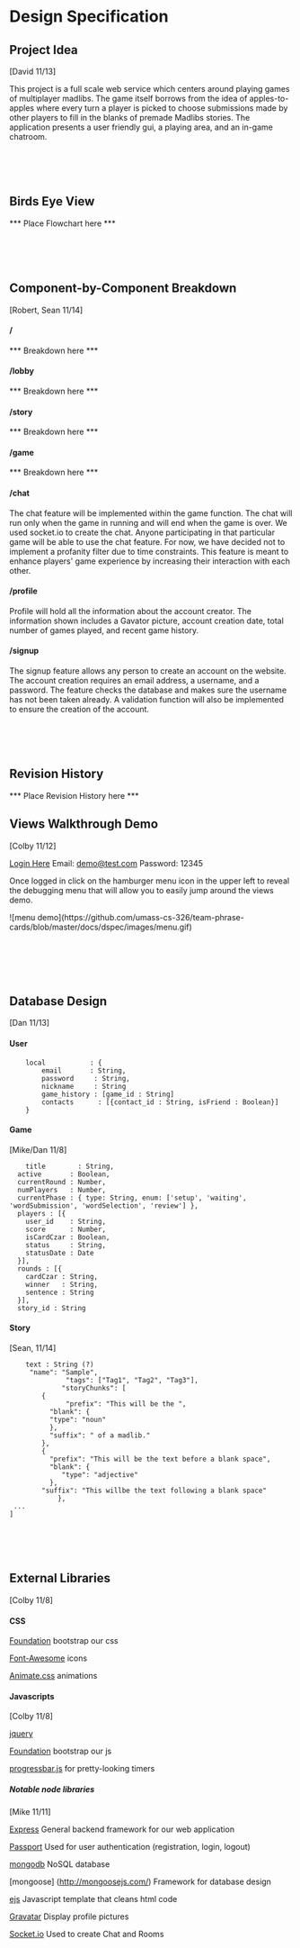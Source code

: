 # Design Specification

## Project Idea
[David 11/13]<br/>

This project is a full scale web service which centers around playing games of multiplayer madlibs. The game itself borrows from the idea of apples-to-apples where every turn a player is picked to choose submissions made by other players to fill in the blanks of premade Madlibs stories. The application presents a user friendly gui, a playing area, and an in-game chatroom.

<br><br><br>
## Birds Eye View

*** Place Flowchart here ***

<br><br><br>
## Component-by-Component Breakdown
[Robert, Sean 11/14]

#### /
<p>*** Breakdown here ***</p>

#### /lobby
<p>*** Breakdown here ***</p>

#### /story
<p>*** Breakdown here ***</p>

#### /game
<p>*** Breakdown here ***</p>

#### /chat
<p>The chat feature will be implemented within the game function. The chat will run only when the game in running and will end when the game is over. We used socket.io to create the chat. Anyone participating in that particular game will be able to use the chat feature. For now, we have decided not to implement a profanity filter due to time constraints. This feature is meant to enhance players' game experience by increasing their interaction with each other.</p>

#### /profile
<p>Profile will hold all the information about the account creator. The information shown includes a Gavator picture, account creation date, total number of games played, and recent game history.</p>

#### /signup
<p>The signup feature allows any person to create an account on the website. The account creation requires an email address, a username, and a password. The feature checks the database and makes sure the username has not been taken already. A validation function will also be implemented to ensure the creation of the account.</p>


<br><br><br>
## Revision History

*** Place Revision History here ***



## Views Walkthrough Demo
[Colby 11/12]<br/>

[Login Here](https://powerful-sands-7248.herokuapp.com/) Email: demo@test.com  Password: 12345
<p>Once logged in click on the hamburger menu icon in the upper left to reveal the debugging menu that will allow you to easily jump around the views demo.</p>
![menu demo](https://github.com/umass-cs-326/team-phrase-cards/blob/master/docs/dspec/images/menu.gif)

<br><br><br><br>



## Database Design
[Dan 11/13]<br/>

#### User

		local	        : {
			email	    : String,
			password     : String,
			nickname     : String
			game_history : [game_id : String]
			contacts      : [{contact_id : String, isFriend : Boolean}]
		}


#### Game
[Mike/Dan 11/8]<br/>

		title        : String,
	  active       : Boolean,
	  currentRound : Number,
	  numPlayers   : Number,
	  currentPhase : { type: String, enum: ['setup', 'waiting', 'wordSubmission', 'wordSelection', 'review'] },
	  players : [{
	    user_id    : String,
	    score      : Number,
	    isCardCzar : Boolean,
	    status     : String,
	    statusDate : Date
	  }],
	  rounds : [{
	    cardCzar : String,
	    winner   : String,
	    sentence : String
	  }],
	  story_id : String



#### Story
[Sean, 11/14]

		text : String (?)
		 "name": "Sample",
                  "tags": ["Tag1", "Tag2", "Tag3"],
                 "storyChunks": [
    		{
                  "prefix": "This will be the ",
      		  "blank": {
        	  "type": "noun"
     		  },
      		  "suffix": " of a madlib."
    		},
    		{
      		  "prefix": "This will be the text before a blank space",
      		  "blank": {
        	     "type": "adjective"
      		  },
      		"suffix": "This willbe the text following a blank space"
    	        },
   	 ...
  	]

<br><br><br>


## External Libraries
[Colby 11/8]<br/>

#### CSS

[Foundation](http://foundation.zurb.com/)
	bootstrap our css

[Font-Awesome](http://fortawesome.github.io/Font-Awesome/)
	icons

[Animate.css](http://daneden.github.io/animate.css/)
	animations


#### Javascripts
[Colby 11/8]<br/>

[jquery](http://jquery.com/)

[Foundation](http://foundation.zurb.com/)
	bootstrap our js

[progressbar.js](http://kimmobrunfeldt.github.io/progressbar.js/)
	for pretty-looking timers


##### Notable node libraries
[Mike 11/11]<br/>

[Express](http://expressjs.com/)
	General backend framework for our web application

[Passport](http://passportjs.org/)
	Used for user authentication (registration, login, logout)

[mongodb](http://www.mongodb.org/)
	NoSQL database

[mongoose] (http://mongoosejs.com/)
	Framework for database design

[ejs](http://www.embeddedjs.com/)
	Javascript template that cleans html code

[Gravatar](https://en.gravatar.com/)
	Display profile pictures

[Socket.io](http://socket.io/)
	Used to create Chat and Rooms